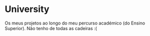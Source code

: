 # University
Os meus projetos ao longo do meu percurso académico (do Ensino Superior).
Não tenho de todas as cadeiras :(

